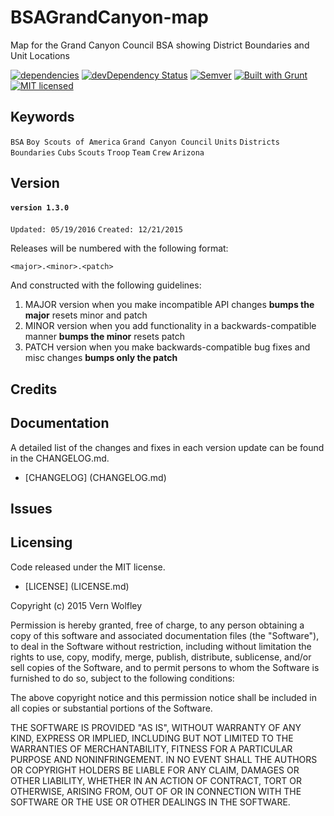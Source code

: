 # BSAGrandCanyon-map #
Map for the Grand Canyon Council BSA showing District Boundaries and Unit Locations

[![dependencies](https://david-dm.org/vwolfley/BSAGrandCanyon-map.png)](https://david-dm.org/vwolfley/BSAGrandCanyon-map)
[![devDependency Status](https://david-dm.org/vwolfley/BSAGrandCanyon-map/dev-status.png)](https://david-dm.org/vwolfley/BSAGrandCanyon-map)
[![Semver](http://img.shields.io/SemVer/2.0.0.png)](http://semver.org/spec/v4.4.7.html)
[![Built with Grunt](https://cdn.gruntjs.com/builtwith.png)](http://gruntjs.com/)
[![MIT licensed](https://img.shields.io/badge/license-MIT-blue.svg)](https://opensource.org/licenses/MIT)

## Keywords

`BSA` `Boy Scouts of America` `Grand Canyon Council` `Units` `Districts` `Boundaries` `Cubs` `Scouts` `Troop` `Team` `Crew` `Arizona`

## Version

#### `version 1.3.0` ####
 `Updated: 05/19/2016`
 `Created: 12/21/2015`

Releases will be numbered with the following format:

`<major>.<minor>.<patch>`

And constructed with the following guidelines:

1. MAJOR version when you make incompatible API changes **bumps the major** resets minor and patch
2. MINOR version when you add functionality in a backwards-compatible manner **bumps the minor** resets patch
3. PATCH version when you make backwards-compatible bug fixes and misc changes **bumps only the patch**

## Credits

## Documentation

A detailed list of the changes and fixes in each version update can be found in the CHANGELOG.md.

- [CHANGELOG] (CHANGELOG.md)

## Issues


## Licensing

Code released under the MIT license.

- [LICENSE] (LICENSE.md)

Copyright (c) 2015 Vern Wolfley

Permission is hereby granted, free of charge, to any person obtaining a copy of this software and associated documentation files (the "Software"), to deal in the Software without restriction, including without limitation the rights to use, copy, modify, merge, publish, distribute, sublicense, and/or sell copies of the Software, and to permit persons to whom the Software is furnished to do so, subject to the following conditions:

The above copyright notice and this permission notice shall be included in all copies or substantial portions of the Software.

THE SOFTWARE IS PROVIDED "AS IS", WITHOUT WARRANTY OF ANY KIND, EXPRESS OR IMPLIED, INCLUDING BUT NOT LIMITED TO THE WARRANTIES OF MERCHANTABILITY, FITNESS FOR A PARTICULAR PURPOSE AND NONINFRINGEMENT. IN NO EVENT SHALL THE AUTHORS OR COPYRIGHT HOLDERS BE LIABLE FOR ANY CLAIM, DAMAGES OR OTHER LIABILITY, WHETHER IN AN ACTION OF CONTRACT, TORT OR OTHERWISE, ARISING FROM, OUT OF OR IN CONNECTION WITH THE SOFTWARE OR THE USE OR OTHER DEALINGS IN THE SOFTWARE.
